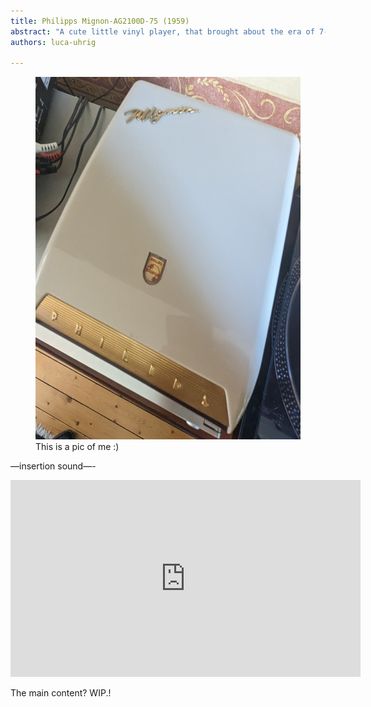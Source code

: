 ```yaml
---
title: Philipps Mignon-AG2100D-75 (1959)
abstract: "A cute little vinyl player, that brought about the era of 7-inch 45's vinyls, which hides a lot more than just looking cute." 
authors: luca-uhrig

---
```


<figure><img width="560" height="580" src="/assets/images/PXL_20230619_142730733 (cropped).jpg"><figcaption>This is a pic of me :)</figcaption></figure>

—insertion sound—- 
<iframe width="560" height="315" src="https://www.youtube.com/embed/_94p5UFiuNw?si=JnQ3Tm9CIoSnU_Vo&amp;start=41" title="YouTube video player" frameborder="0" allow="accelerometer; autoplay; clipboard-write; encrypted-media; gyroscope; picture-in-picture; web-share" allowfullscreen></iframe>

The main content? WIP.!
